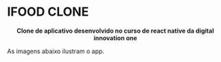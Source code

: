 # IFOOD CLONE 


<p style="text-align:center; font-weight:bold;">
    Clone de aplicativo desenvolvido no curso de react native da digital innovation one
</p>
<p>As imagens abaixo ilustram o app.</p>
<img src="">